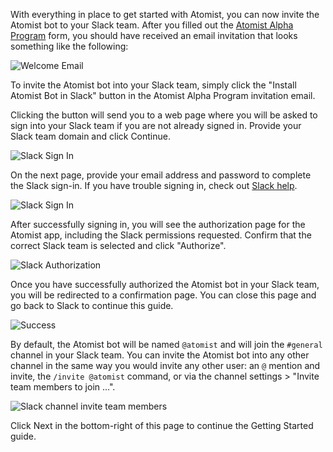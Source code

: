 With everything in place to get started with Atomist, you can now
invite the Atomist bot to your Slack team.  After you filled out
the [Atomist Alpha Program][alpha] form, you should have received an
email invitation that looks something like the following:

[alpha]: https://atomist.typeform.com/to/MseQBs (Atomist Alpha Program)

<div class="ss-container">
  <img src="../images/alpha-welcome-email.png" alt="Welcome Email" class="ss-medium">
</div>

To invite the Atomist bot into your Slack team, simply click the
"Install Atomist Bot in Slack" button in the Atomist Alpha Program
invitation email.

Clicking the button will send you to a web page where you will be
asked to sign into your Slack team if you are not already signed in.
Provide your Slack team domain and click Continue.

<div class="ss-container">
  <img src="../images/slack-sign-in.png" alt="Slack Sign In" class="ss-small">
</div>

On the next page, provide your email address and password to complete
the Slack sign-in.  If you have trouble signing in, check
out [Slack help][slack-help].

[slack-help]: https://get.slack.help/hc/en-us/articles/212681477-Sign-in-to-Slack

<div class="ss-container">
  <img src="../images/slack-sign-in2.png" alt="Slack Sign In" class="ss-small">
</div>

After successfully signing in, you will see the authorization page for
the Atomist app, including the Slack permissions requested.  Confirm
that the correct Slack team is selected and click "Authorize".

<div class="ss-container">
  <img src="../images/slack-auth.png" alt="Slack Authorization" class="ss-small">
</div>

Once you have successfully authorized the Atomist bot in your Slack
team, you will be redirected to a confirmation page.  You can close
this page and go back to Slack to continue this guide.

<div class="ss-container">
  <img src="../images/bot-success.png" alt="Success" class="ss-small">
</div>

By default, the Atomist bot will be named `@atomist` and will join the
`#general` channel in your Slack team.  You can invite the Atomist bot
into any other channel in the same way you would invite any other
user: an `@` mention and invite, the `/invite @atomist` command, or
via the channel settings > "Invite team members to join ...".

<div class="ss-container">
  <img src="../images/slack-channel-invite.png" alt="Slack channel invite team members" class="ss-medium">
</div>

Click Next in the bottom-right of this page to continue the Getting
Started guide.
